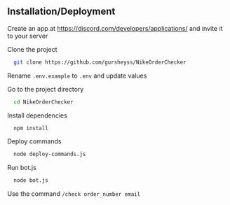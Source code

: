 
## Installation/Deployment

Create an app at https://discord.com/developers/applications/ and invite it to your server

Clone the project

```bash
  git clone https://github.com/gursheyss/NikeOrderChecker
```
Rename `.env.example` to `.env` and update values

Go to the project directory

```bash
  cd NikeOrderChecker
```

Install dependencies

```bash
  npm install
```

Deploy commands
```bash
  node deploy-commands.js
```

Run bot.js

```bash
  node bot.js
```

Use the command `/check order_number email`